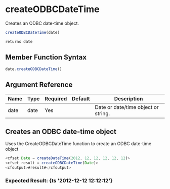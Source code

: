 # createODBCDateTime

Creates an ODBC date-time object.

```javascript
createODBCDateTime(date)
```

```javascript
returns date
```

## Member Function Syntax

```javascript
date.createODBCDateTime()
```

## Argument Reference

| Name | Type | Required | Default | Description |
| --- | --- | --- | --- | --- |
| date | date | Yes |  | Date or date/time object or string. |

## Creates an ODBC date-time object

Uses the CreateODBCDateTime function to create an ODBC date-time object

```javascript
<cfset Date = createDateTime(2012, 12, 12, 12, 12, 12)>
<cfset result = createODBCDateTime(Date)>
<cfoutput>#result#</cfoutput>
```

### Expected Result: {ts '2012-12-12 12:12:12'}
